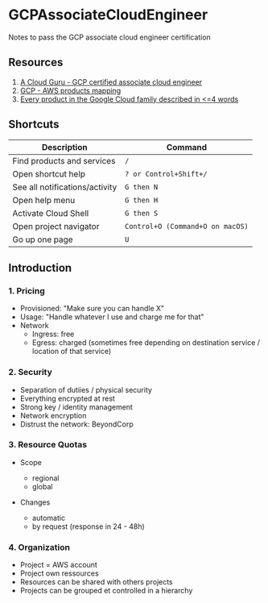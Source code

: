 # GCPAssociateCloudEngineer
Notes to pass the GCP associate cloud engineer certification

## Resources
1. [A Cloud Guru - GCP certified associate cloud engineer](https://learn.acloud.guru/course/gcp-certified-associate-cloud-engineer)
2. [GCP - AWS products mapping](https://cloud.google.com/free/docs/aws-azure-gcp-service-comparison)
3. [Every product in the Google Cloud family described in <=4 words](https://github.com/priyankavergadia/google-cloud-4-words)

## Shortcuts

| Description | Command |
| --- | --- |
| Find products and services | `/` |
| Open shortcut help | `? or Control+Shift+/` |
| See all notifications/activity | `G then N` |
| Open help menu | `G then H` |
| Activate Cloud Shell | `G then S` |
| Open project navigator | `Control+O (Command+O on macOS)` |
| Go up one page | `U` |

## Introduction

### 1. Pricing

- Provisioned: "Make sure you can handle X"
- Usage: "Handle whatever I use and charge me for that"
- Network
  - Ingress: free
  - Egress: charged (sometimes free depending on destination service / location of that service)

### 2. Security

- Separation of dutiies / physical security
- Everything encrypted at rest
- Strong key / identity management
- Network encryption
- Distrust the network: BeyondCorp

### 3. Resource Quotas

- Scope
  - regional
  - global

- Changes
  - automatic
  - by request (response in 24 - 48h)

### 4. Organization

- Project = AWS account
- Project own ressources
- Resources can be shared with others projects
- Projects can be grouped et controlled in a hierarchy

